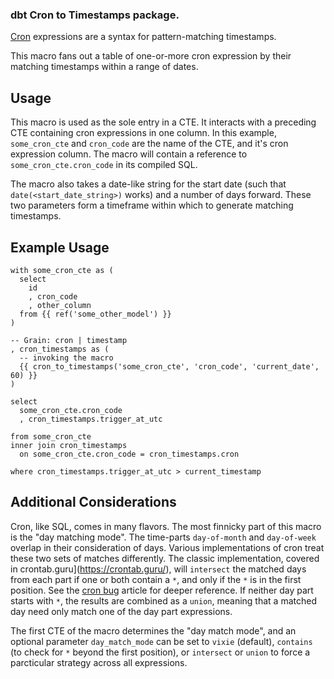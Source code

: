 ### dbt Cron to Timestamps package.

[Cron](https://en.wikipedia.org/wiki/Cron) expressions are a syntax for pattern-matching timestamps.

This macro fans out a table of one-or-more cron expression by their matching timestamps within a range of dates.

## Usage 

This macro is used as the sole entry in a CTE. It interacts with a preceding CTE containing cron expressions in one column.
In this example, `some_cron_cte` and `cron_code` are the name of the CTE, and it's cron expression column.
The macro will contain a reference to `some_cron_cte.cron_code` in its compiled SQL.

The macro also takes a date-like string for the start date (such that `date(<start_date_string>)` works) and a number of days forward.
These two parameters form a timeframe within which to generate matching timestamps.

## Example Usage
  ```
  with some_cron_cte as (
    select 
      id
      , cron_code
      , other_column 
    from {{ ref('some_other_model') }}
  )

  -- Grain: cron | timestamp 
  , cron_timestamps as (
    -- invoking the macro
    {{ cron_to_timestamps('some_cron_cte', 'cron_code', 'current_date', 60) }}
  )

  select 
    some_cron_cte.cron_code
    , cron_timestamps.trigger_at_utc
  
  from some_cron_cte
  inner join cron_timestamps 
    on some_cron_cte.cron_code = cron_timestamps.cron

  where cron_timestamps.trigger_at_utc > current_timestamp
  ```

## Additional Considerations

Cron, like SQL, comes in many flavors. The most finnicky part of this macro is the "day matching mode".
The time-parts `day-of-month` and `day-of-week` overlap in their consideration of days. Various implementations of cron treat these two 
sets of matches differently. The classic implementation, covered in crontab.guru](https://crontab.guru/), will `intersect` the matched days 
from each part if one or both contain a `*`, and only if the `*` is in the first position. See the [cron bug](https://crontab.guru/cron-bug.html) article
for deeper reference. If neither day part starts with `*`, the results are combined as a `union`, meaning that a matched day need only match one of the day part expressions.

The first CTE of the macro determines the "day match mode", and an optional parameter `day_match_mode` can be set to `vixie` (default), 
`contains` (to check for `*` beyond the first position), or `intersect` or `union` to force a parcticular strategy across all expressions.

